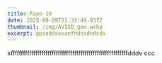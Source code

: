 ```yaml
---
title: Papo 10
date: 2025-08-28T21:33:49.937Z
thumbnail: /img/AVISO_geo.webp
excerpt: ppsoddsosonfndnsdndsds
---
```

s﻿fffffffffffffffffffffffffffffffffffffffffffffffffffffffffdddv ccc